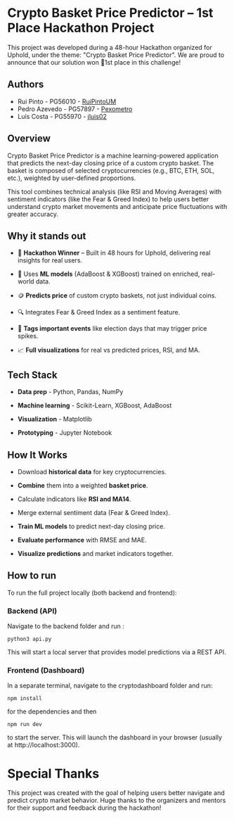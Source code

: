 # Crypto Basket Price Predictor – 1st Place Hackathon Project

This project was developed during a 48-hour Hackathon organized for Uphold, under the theme: "Crypto Basket Price Predictor".
We are proud to announce that our solution won 🥇1st place in this challenge!

## Authors

- Rui Pinto - PG56010 - [RuiPintoUM](https://github.com/RuiPintoUM)
- Pedro Azevedo - PG57897 - [Pexometro](https://github.com/Pexometro)
- Luís Costa - PG55970 - [jluis02](https://github.com/jluis02) 


## Overview 

Crypto Basket Price Predictor is a machine learning-powered application that predicts the next-day closing price of a custom crypto basket. The basket is composed of selected cryptocurrencies (e.g., BTC, ETH, SOL, etc.), weighted by user-defined proportions.

This tool combines technical analysis (like RSI and Moving Averages) with sentiment indicators (like the Fear & Greed Index) to help users better understand crypto market movements and anticipate price fluctuations with greater accuracy.

## Why it stands out

- 🥇 **Hackathon Winner** – Built in 48 hours for Uphold, delivering real insights for real users.

- 🧠 Uses **ML models** (AdaBoost & XGBoost) trained on enriched, real-world data.

- 🪙 **Predicts price** of custom crypto baskets, not just individual coins.

- 🔍 Integrates Fear & Greed Index as a sentiment feature.

- 📅 **Tags important events** like election days that may trigger price spikes.

- 📈 **Full visualizations** for real vs predicted prices, RSI, and MA.


## Tech Stack

- **Data prep** - Python, Pandas, NumPy

- **Machine learning** - Scikit-Learn, XGBoost, AdaBoost

- **Visualization** - Matplotlib

- **Prototyping** - Jupyter Notebook

## How It Works

- Download **historical data** for key cryptocurrencies.

- **Combine** them into a weighted **basket price**.

- Calculate indicators like **RSI and MA14**.

- Merge external sentiment data (Fear & Greed Index).

- **Train ML models** to predict next-day closing price.

- **Evaluate performance** with RMSE and MAE.

- **Visualize predictions** and market indicators together.

## How to run  

To run the full project locally (both backend and frontend):

### Backend (API)

Navigate to the backend folder and run :
```
python3 api.py
```

This will start a local server that provides model predictions via a REST API.

### Frontend (Dashboard)

In a separate terminal, navigate to the cryptodashboard folder and run:
```
npm install
```
for the dependencies and then
```
npm run dev
```

to start the server.
This will launch the dashboard in your browser (usually at http://localhost:3000).


# Special Thanks

This project was created with the goal of helping users better navigate and predict crypto market behavior. Huge thanks to the organizers and mentors for their support and feedback during the hackathon!





